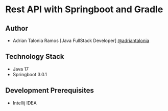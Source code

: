 # Rest API with Springboot and Gradle

## Author

- Adrian Talonia Ramos [Java FullStack Developer] [@adriantalonia](https://github.com/adriantalonia)

## Technology Stack

- Java 17
- Springboot 3.0.1

## Development Prerequisites

- Intellij IDEA